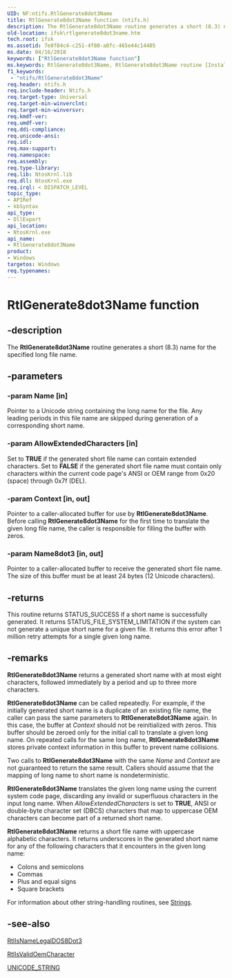 ```yaml
---
UID: NF:ntifs.RtlGenerate8dot3Name
title: RtlGenerate8dot3Name function (ntifs.h)
description: The RtlGenerate8dot3Name routine generates a short (8.3) name for the specified long file name.
old-location: ifsk\rtlgenerate8dot3name.htm
tech.root: ifsk
ms.assetid: 7e8f84c4-c251-4f80-a8fc-465e44c14405
ms.date: 04/16/2018
keywords: ["RtlGenerate8dot3Name function"]
ms.keywords: RtlGenerate8dot3Name, RtlGenerate8dot3Name routine [Installable File System Drivers], ifsk.rtlgenerate8dot3name, ntifs/RtlGenerate8dot3Name, rtlref_e28a5c45-d430-43a7-89f8-4f193971715c.xml
f1_keywords:
 - "ntifs/RtlGenerate8dot3Name"
req.header: ntifs.h
req.include-header: Ntifs.h
req.target-type: Universal
req.target-min-winverclnt: 
req.target-min-winversvr: 
req.kmdf-ver: 
req.umdf-ver: 
req.ddi-compliance: 
req.unicode-ansi: 
req.idl: 
req.max-support: 
req.namespace: 
req.assembly: 
req.type-library: 
req.lib: NtosKrnl.lib
req.dll: NtosKrnl.exe
req.irql: < DISPATCH_LEVEL
topic_type:
- APIRef
- kbSyntax
api_type:
- DllExport
api_location:
- NtosKrnl.exe
api_name:
- RtlGenerate8dot3Name
product:
- Windows
targetos: Windows
req.typenames: 
---
```


# RtlGenerate8dot3Name function


## -description


The <b>RtlGenerate8dot3Name</b> routine generates a short (8.3) name for the specified long file name. 


## -parameters




### -param Name [in]

Pointer to a Unicode string containing the long name for the file. Any leading periods in this file name are skipped during generation of a corresponding short name. 


### -param AllowExtendedCharacters [in]

Set to <b>TRUE</b> if the generated short file name can contain extended characters. Set to <b>FALSE</b> if the generated short file name must contain only characters within the current code page's ANSI or OEM range from 0x20 (space) through 0x7f (DEL). 


### -param Context [in, out]

Pointer to a caller-allocated buffer for use by <b>RtlGenerate8dot3Name</b>. Before calling <b>RtlGenerate8dot3Name</b> for the first time to translate the given long file name, the caller is responsible for filling the buffer with zeros.


### -param Name8dot3 [in, out]

Pointer to a caller-allocated buffer to receive the generated short file name. The size of this buffer must be at least 24 bytes (12 Unicode characters). 


## -returns



This routine returns STATUS_SUCCESS if a short name is successfully generated. It returns STATUS_FILE_SYSTEM_LIMITATION if the system can not generate a unique short name for a given file. It returns this error after 1 million retry attempts for a single given long name.




## -remarks



<b>RtlGenerate8dot3Name</b> returns a generated short name with at most eight characters, followed immediately by a period and up to three more characters. 

<b>RtlGenerate8dot3Name</b> can be called repeatedly. For example, if the initially generated short name is a duplicate of an existing file name, the caller can pass the same parameters to <b>RtlGenerate8dot3Name</b> again. In this case, the buffer at <i>Context</i> should not be reinitialized with zeros. This buffer should be zeroed only for the initial call to translate a given long name. On repeated calls for the same long name, <b>RtlGenerate8dot3Name</b> stores private context information in this buffer to prevent name collisions. 

Two calls to <b>RtlGenerate8dot3Name</b> with the same <i>Name</i> and <i>Context</i> are not guaranteed to return the same result. Callers should assume that the mapping of long name to short name is nondeterministic. 

<b>RtlGenerate8dot3Name</b> translates the given long name using the current system code page, discarding any invalid or superfluous characters in the input long name. When <i>AllowExtendedCharacters</i> is set to <b>TRUE</b>, ANSI or double-byte character set (DBCS) characters that map to uppercase OEM characters can become part of a returned short name. 

<b>RtlGenerate8dot3Name</b> returns a short file name with uppercase alphabetic characters. It returns underscores in the generated short name for any of the following characters that it encounters in the given long name:

<ul>
<li>
Colons and semicolons 

</li>
<li>
Commas 

</li>
<li>
Plus and equal signs 

</li>
<li>
Square brackets 

</li>
</ul>
For information about other string-handling routines, see <a href="https://docs.microsoft.com/windows-hardware/drivers/ddi/index">Strings</a>. 




## -see-also




<a href="https://docs.microsoft.com/windows-hardware/drivers/ddi/ntifs/nf-ntifs-rtlisnamelegaldos8dot3">RtlIsNameLegalDOS8Dot3</a>



<a href="https://docs.microsoft.com/windows-hardware/drivers/ddi/ntifs/nf-ntifs-rtlisvalidoemcharacter">RtlIsValidOemCharacter</a>



<a href="https://docs.microsoft.com/windows/desktop/api/ntdef/ns-ntdef-_unicode_string">UNICODE_STRING</a>
 

 

